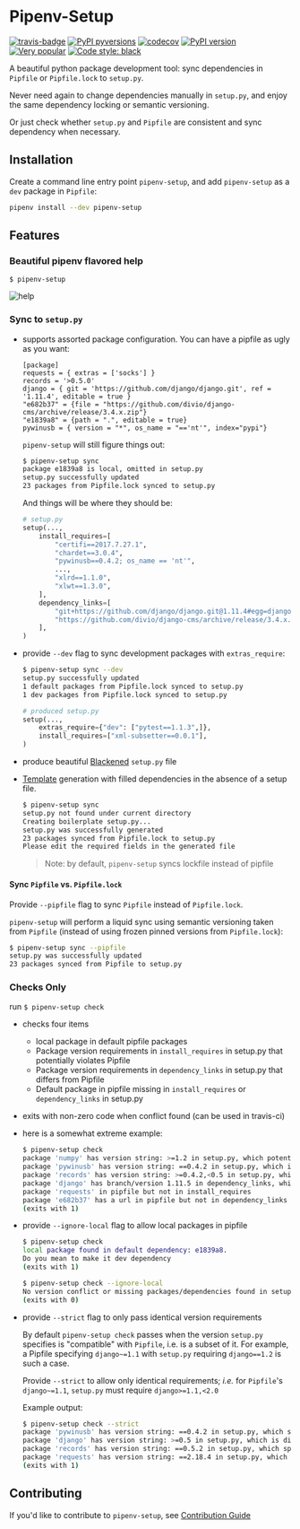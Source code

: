 # Pipenv-Setup

[![travis-badge](https://travis-ci.org/Madoshakalaka/pipenv-setup.svg?branch=master)](https://travis-ci.org/Madoshakalaka/pipenv-setup)
[![PyPI pyversions](https://img.shields.io/pypi/pyversions/pipenv-setup.svg)](https://pypi.python.org/pypi/pipenv-setup/)
[![codecov](https://codecov.io/gh/Madoshakalaka/pipenv-setup/branch/master/graph/badge.svg)](https://codecov.io/gh/Madoshakalaka/pipenv-setup)
[![PyPI version](https://badge.fury.io/py/pipenv-setup.svg)](https://badge.fury.io/py/pipenv-setup)
[![Very popular](https://img.shields.io/pypi/dm/pipenv-setup)](https://pypistats.org/packages/pipenv-setup)
[![Code style: black](https://img.shields.io/badge/code%20style-black-000000.svg)](https://github.com/psf/black)

A beautiful python package development tool: sync dependencies in `Pipfile` or `Pipfile.lock` to `setup.py`.

Never need again to change dependencies manually in `setup.py`, and enjoy the same
dependency locking or semantic versioning.

Or just check whether `setup.py` and `Pipfile` are consistent and sync dependency when
necessary.

## Installation

Create a command line entry point `pipenv-setup`, and add `pipenv-setup` as a `dev`
package in `Pipfile`:

```bash
pipenv install --dev pipenv-setup
```

## Features

### Beautiful pipenv flavored help

`$ pipenv-setup`

   ![help](https://raw.githubusercontent.com/Madoshakalaka/pipenv-setup/master/readme_assets/help.PNG)

### Sync to `setup.py`

- supports assorted package configuration. You can have a pipfile as ugly as you want:

    ```Pipfile
    [package]
    requests = { extras = ['socks'] }
    records = '>0.5.0'
    django = { git = 'https://github.com/django/django.git', ref = '1.11.4', editable = true }
    "e682b37" = {file = "https://github.com/divio/django-cms/archive/release/3.4.x.zip"}
    "e1839a8" = {path = ".", editable = true}
    pywinusb = { version = "*", os_name = "=='nt'", index="pypi"}
    ```

    `pipenv-setup` will still figure things out:

    ```bash
    $ pipenv-setup sync
    package e1839a8 is local, omitted in setup.py
    setup.py successfully updated
    23 packages from Pipfile.lock synced to setup.py
    ```

    And things will be where they should be:

    ```python
    # setup.py
    setup(...,
        install_requires=[
            "certifi==2017.7.27.1",
            "chardet==3.0.4",
            "pywinusb==0.4.2; os_name == 'nt'",
            ...,
            "xlrd==1.1.0",
            "xlwt==1.3.0",
        ],
        dependency_links=[
            "git+https://github.com/django/django.git@1.11.4#egg=django",
            "https://github.com/divio/django-cms/archive/release/3.4.x.zip",
        ],
    )
    ```

- provide `--dev` flag to sync development packages with `extras_require`:

    ```bash
    $ pipenv-setup sync --dev
    setup.py successfully updated
    1 default packages from Pipfile.lock synced to setup.py
    1 dev packages from Pipfile.lock synced to setup.py
    ```

    ```python
    # produced setup.py
    setup(...,
        extras_require={"dev": ["pytest==1.1.3",]},
        install_requires=["xml-subsetter==0.0.1"],
    )
    ```

- produce beautiful [Blackened](https://github.com/psf/black) `setup.py` file

- [Template](https://github.com/pypa/sampleproject/blob/master/setup.py) generation with
  filled dependencies in the absence of a setup file.

    ```bash
    $ pipenv-setup sync
    setup.py not found under current directory
    Creating boilerplate setup.py...
    setup.py was successfully generated
    23 packages synced from Pipfile.lock to setup.py
    Please edit the required fields in the generated file
    ```

    > Note: by default, `pipenv-setup` syncs lockfile instead of pipfile

#### Sync `Pipfile` vs. `Pipfile.lock`

Provide `--pipfile` flag to sync `Pipfile` instead of `Pipfile.lock`.

`pipenv-setup`
will perform a liquid sync using semantic versioning taken from `Pipfile` (instead of
using frozen pinned versions from `Pipfile.lock`):

```bash
$ pipenv-setup sync --pipfile
setup.py was successfully updated
23 packages synced from Pipfile to setup.py
```

### Checks Only

run `$ pipenv-setup check`

- checks four items
  - local package in default pipfile packages
  - Package version requirements in `install_requires` in setup.py that potentially violates Pipfile
  - Package version requirements in `dependency_links` in setup.py that differs from Pipfile
  - Default package in pipfile missing in `install_requires` or `dependency_links` in setup.py
- exits with non-zero code when conflict found (can be used in travis-ci)
- here is a somewhat extreme example:

    ```bash
    $ pipenv-setup check
    package 'numpy' has version string: >=1.2 in setup.py, which potentially violates >=1.5 in pipfile
    package 'pywinusb' has version string: ==0.4.2 in setup.py, which is disjoint from ~=0.3.0 in pipfile
    package 'records' has version string: >=0.4.2,<0.5 in setup.py, which is disjoint from >0.5.0 in pipfile
    package 'django' has branch/version 1.11.5 in dependency_links, which is different than 1.11.4 listed in pipfile
    package 'requests' in pipfile but not in install_requires
    package 'e682b37' has a url in pipfile but not in dependency_links
    (exits with 1)
    ```

- provide `--ignore-local` flag to allow local packages in pipfile

    ```bash
    $ pipenv-setup check
    local package found in default dependency: e1839a8.
    Do you mean to make it dev dependency
    (exits with 1)
    ```

    ```bash
    $ pipenv-setup check --ignore-local
    No version conflict or missing packages/dependencies found in setup.py!
    (exits with 0)
    ```

- provide `--strict` flag to only pass identical version requirements

    By default `pipenv-setup check` passes when the version `setup.py` specifies is
    "compatible" with `Pipfile`, i.e. is a subset of it. For example, a Pipfile
    specifying  `django~=1.1` with `setup.py` requiring `django==1.2` is such a case.

    Provide `--strict` to allow only identical requirements; *i.e.* for `Pipfile`'s
    `django~=1.1`, `setup.py` must require `django>=1.1,<2.0`

    Example output:

    ```bash
    $ pipenv-setup check --strict
    package 'pywinusb' has version string: ==0.4.2 in setup.py, which specifies a subset of * in pipfile
    package 'django' has version string: >=0.5 in setup.py, which is disjoint from ~=0.3.0 in pipfile
    package 'records' has version string: ==0.5.2 in setup.py, which specifies a subset of >0.5.0 in pipfile
    package 'requests' has version string: ==2.18.4 in setup.py, which specifies a subset of * in pipfile
    (exits with 1)
    ```

## Contributing

If you'd like to contribute to `pipenv-setup`, see [Contribution Guide](CONTRIBUTING.md)
